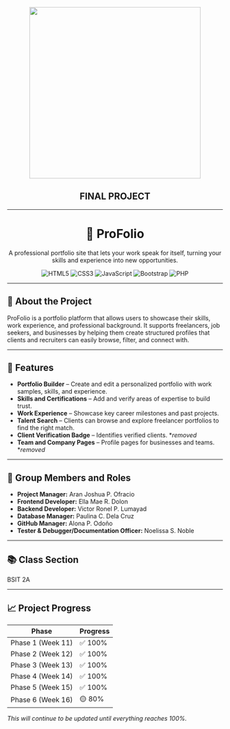 <div align="center">
  <img src="./frontend/logo.png" width="400"/>
  <h2>FINAL PROJECT</h2>
</div>

---

<div align="center">
   <h1>📂 ProFolio</h1>
  <p>A professional portfolio site that lets your work speak for itself, turning your skills and experience into new opportunities.</p>
  
 ![HTML5](https://img.shields.io/badge/html5-%23E34F26.svg?style=for-the-badge&logo=html5&logoColor=white)
 ![CSS3](https://img.shields.io/badge/css3-%231572B6.svg?style=for-the-badge&logo=css3&logoColor=white) 
 ![JavaScript](https://img.shields.io/badge/javascript-%23323330.svg?style=for-the-badge&logo=javascript&logoColor=%23F7DF1E) 
 ![Bootstrap](https://img.shields.io/badge/bootstrap-%238511FA.svg?style=for-the-badge&logo=bootstrap&logoColor=white) 
 ![PHP](https://img.shields.io/badge/php-%23777BB4.svg?style=for-the-badge&logo=php&logoColor=white)
</div>

---

## 🚀 About the Project
ProFolio is a portfolio platform that allows users to showcase their skills, work experience, and professional background. It supports freelancers, job seekers, and businesses by helping them create structured profiles that clients and recruiters can easily browse, filter, and connect with.

---

## 📌 Features
- **Portfolio Builder** – Create and edit a personalized portfolio with work samples, skills, and experience.
- **Skills and Certifications** – Add and verify areas of expertise to build trust.
- **Work Experience** – Showcase key career milestones and past projects.
- **Talent Search** – Clients can browse and explore freelancer portfolios to find the right match.
- **Client Verification Badge** – Identifies verified clients. *_removed_
- **Team and Company Pages** – Profile pages for businesses and teams. *_removed_

---

## 👥 Group Members and Roles
- **Project Manager:** Aran Joshua P. Ofracio
- **Frontend Developer:** Ella Mae R. Dolon
- **Backend Developer:** Victor Ronel P. Lumayad
- **Database Manager:** Paulina C. Dela Cruz
- **GitHub Manager:** Alona P. Odoño
- **Tester & Debugger/Documentation Officer:** Noelissa S. Noble

---

## 📚 Class Section
BSIT 2A

---

## 📈 Project Progress
| Phase       | Progress      |
|-------------|--------------|
| Phase 1 (Week 11) | ✅ 100% |
| Phase 2 (Week 12) | ✅ 100%  |
| Phase 3 (Week 13) | ✅ 100%  |
| Phase 4 (Week 14) | ✅ 100%   |
| Phase 5 (Week 15) | ✅ 100%   |
| Phase 6 (Week 16) | 🟡 80%   |

*This will continue to be updated until everything reaches 100%.*
